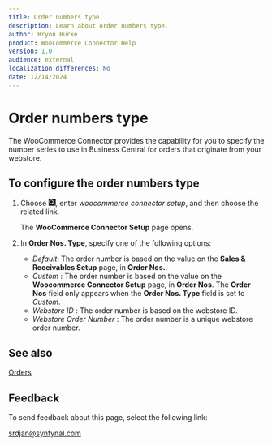 ```yaml
---
title: Order numbers type
description: Learn about order numbers type.
author: Bryon Burke
product: WooCommerce Connector Help
version: 1.0
audience: external
localization differences: No
date: 12/14/2024
---
```


<!-- markdownlint-disable MD006 MD007 MD009 MD024 MD025 MD033 -->
<!--// cspell:ignore  markdownlint allowfullscreen keyframes webstore woocommerce -->

# Order numbers type

The WooCommerce Connector provides the capability for you to specify the number series to use in Business Central for orders that originate from your webstore.

## To configure the order numbers type

1. Choose ![Lightbulb that opens the Tell Me feature.](media/ui-search/search_small.png "Tell me what you want to do"), enter <i>woocommerce connector setup</i>, and then choose the related link.

   The <b>WooCommerce Connector Setup</b> page opens.

1. In <b>Order Nos. Type</b>, specify one of the following options:
     - <i>Default</i>: The order number is based on the value on the <b>Sales & Receivables Setup</b> page, in <b>Order Nos.</b>.
     - <i>Custom</i> : The order number is based on the value on the <b>Woocommerce Connector Setup</b> page, in <b>Order Nos</b>. The <b>Order Nos</b> field only appears when the <b>Order Nos. Type</b> field is set to <i>Custom</i>.
     - <i>Webstore ID</i> : The order number is based on the webstore ID.
     - <i>Webstore Order Number</i> : The order number is a unique webstore order number.

## See also

[Orders](orders.md)

## Feedback

To send feedback about this page, select the following link:

[srdjan@synfynal.com](mailto:srdjan@synfynal.com?subject=Documentation%20Feedback%20Product%20Docs:%20order-numbers-type)
